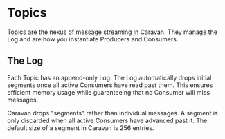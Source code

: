 # Topics

Topics are the nexus of message streaming in Caravan. They manage the Log and are how you instantiate Producers and Consumers.

## The Log

Each Topic has an append-only Log. The Log automatically drops initial segments once all active Consumers have read past them. This ensures efficient memory usage while guaranteeing that no Consumer will miss messages.

Caravan drops "segments" rather than individual messages. A segment is only discarded when all active Consumers have advanced past it. The default size of a segment in Caravan is 256 entries.
